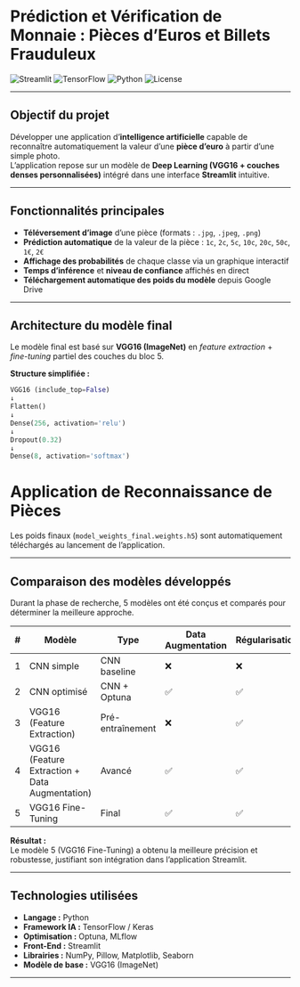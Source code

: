 # Prédiction et Vérification de Monnaie : Pièces d’Euros et Billets Frauduleux

![Streamlit](https://img.shields.io/badge/Streamlit-App-FF4B4B?logo=streamlit)
![TensorFlow](https://img.shields.io/badge/TensorFlow-2.x-FF6F00?logo=tensorflow)
![Python](https://img.shields.io/badge/Python-3.10+-3776AB?logo=python)
![License](https://img.shields.io/badge/License-MIT-green)

---

##  **Objectif du projet**

Développer une application d’**intelligence artificielle** capable de reconnaître automatiquement la valeur d’une **pièce d’euro** à partir d’une simple photo.  
L’application repose sur un modèle de **Deep Learning (VGG16 + couches denses personnalisées)** intégré dans une interface **Streamlit** intuitive.

---

##  **Fonctionnalités principales**

-  **Téléversement d’image** d’une pièce (formats : `.jpg`, `.jpeg`, `.png`)  
-  **Prédiction automatique** de la valeur de la pièce : `1c`, `2c`, `5c`, `10c`, `20c`, `50c`, `1€`, `2€`
-  **Affichage des probabilités** de chaque classe via un graphique interactif
-  **Temps d’inférence** et **niveau de confiance** affichés en direct
-  **Téléchargement automatique des poids du modèle** depuis Google Drive

---

##  **Architecture du modèle final**

Le modèle final est basé sur **VGG16 (ImageNet)** en *feature extraction* + *fine-tuning* partiel des couches du bloc 5.

**Structure simplifiée :**
```python
VGG16 (include_top=False)
↓
Flatten()
↓
Dense(256, activation='relu')
↓
Dropout(0.32)
↓
Dense(8, activation='softmax')
```

# Application de Reconnaissance de Pièces

Les poids finaux (`model_weights_final.weights.h5`) sont automatiquement téléchargés au lancement de l’application.

---

## Comparaison des modèles développés

Durant la phase de recherche, 5 modèles ont été conçus et comparés pour déterminer la meilleure approche.

| # | Modèle | Type | Data Augmentation | Régularisation | Optimisation | Normalisation | Fine-Tuning | Callbacks |
|---|--------|------|-----------------|----------------|-------------|---------------|-------------|-----------|
| 1 | CNN simple | CNN baseline | ❌ | ❌ | Manuel | ❌ | ❌ | ❌ |
| 2 | CNN optimisé | CNN + Optuna | ✅ | ✅ | Optuna | ✅ | ❌ | ✅ |
| 3 | VGG16 (Feature Extraction) | Pré-entraînement | ❌ | ✅ | Optuna | ✅ | ❌ | ✅ |
| 4 | VGG16 (Feature Extraction + Data Augmentation) | Avancé | ✅ | ✅ | Optuna | ✅ | ❌ | ✅ |
| 5 | VGG16 Fine-Tuning | Final | ✅ | ✅ | Optuna | ✅ | ✅ | ✅ |

**Résultat :**  
Le modèle 5 (VGG16 Fine-Tuning) a obtenu la meilleure précision et robustesse, justifiant son intégration dans l’application Streamlit.

---

## Technologies utilisées

- **Langage :** Python  
- **Framework IA :** TensorFlow / Keras  
- **Optimisation :** Optuna, MLflow  
- **Front-End :** Streamlit  
- **Librairies :** NumPy, Pillow, Matplotlib, Seaborn  
- **Modèle de base :** VGG16 (ImageNet)  

---

